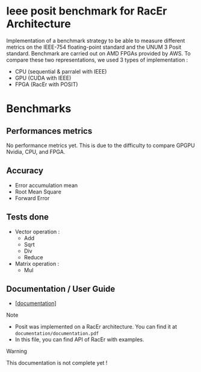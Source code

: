 # Ieee posit benchmark for RacEr Architecture 

Implementation of a benchmark strategy to be able to measure different metrics on the IEEE-754 floating-point standard and the UNUM 3 Posit standard. Benchmark are carried out on AMD FPGAs provided by AWS. To compare these two representations, we used 3 types of implementation :
- CPU (sequential & parralel with IEEE)
- GPU (CUDA with IEEE)
- FPGA (RacEr with POSIT)

# Benchmarks

## Performances metrics
No performance metrics yet. This is due to the difficulty to compare GPGPU Nvidia, CPU, and FPGA.
<!-- - Time elapsed -->
<!-- - Stddev -->
<!-- - Bandwidth -->

## Accuracy
- Error accumulation mean
- Root Mean Square
- Forward Error

[comment]: # (TODO)
## Tests done
- Vector operation :
  - Add
  - Sqrt
  - Div
  - Reduce
- Matrix operation :
  - Mul
<!-- - Monte-Carlo -->
  <!-- - Pi approximation -->

## Documentation / User Guide
- [\[documentation\]](documentation/documentation.pdf)

> [!NOTE]  
> - Posit was implemented on a RacEr architecture. You can find it at `documentation/documentation.pdf`   
> - In this file, you can find API of RacEr with examples.

> [!WARNING]
> This documentation is not complete yet !

<!-- # Compilation & Run -->
<!-- All `main` compilation command will create a shared object lib which will be used for each test -->  
<!-- Then you can run test or use the lib in your own file. -->

<!-- You require to add an agrument for cmake to precise which version you want. -->
<!-- all version available : {racer, omp, cuda} -->

<!-- ## Lib --> 
<!-- ```bash -->
<!-- mkdir build -->
<!-- cd build -->
<!-- cmake -DENABLE_<VERSION>_COMPILE=on .. -->
<!-- make <version>_bench -->
<!-- ``` -->

<!-- ## Test compilation & run command : -->
<!-- ```bash -->
<!-- mkdir build -->
<!-- cd build -->
<!-- cmake -DENABLE_<VERSION>_COMPILE=on .. -->
<!-- make <version>_main -->
<!-- ./<version>_main <matrix-size> <meta-repetition> --> 
<!-- ``` -->
<!-- all version available : {racer, omp, cuda} -->

<!-- #### Example : --> 
<!-- ```bash -->
<!-- mkdir build -->
<!-- cd build -->
<!-- cmake -DENABLE_<VERSION>_COMPILE=on .. -->
<!-- make cuda_main -->
<!-- ./<version>_bin/<test> <matrix-size> <meta-repetition> -->
<!-- ``` -->

<!-- ## Troubleshoot -->

<!-- > [!WARNING] -->
<!-- > If error : "cannot find -lcublas" or "cannot find -lcudart" -->  
<!-- > check if LD_LIBRARY_PATH AND LIBRARY_PATH have "/path/to/your/cuda/lib64" -->  
<!-- > if not, --> 
<!-- ```sh -->
<!-- export LIBRARY_PATH="/path/to/your/cuda/lib64:${LIBRARY_PATH}" -->
<!-- export LD_LIBRARY_PATH="/path/to/your/cuda/lib64:${LD_LIBRARY_PATH}" -->
<!-- ``` -->


<!-- ## API -->
<!-- > [!WARNING] -->
<!-- > Todo -->  
